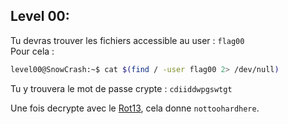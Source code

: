 ## Level 00:
Tu devras trouver les fichiers accessible au user : `flag00`  
Pour cela :
```bash
level00@SnowCrash:~$ cat $(find / -user flag00 2> /dev/null)
```
Tu y trouvera le mot de passe crypte : ```cdiiddwpgswtgt```

Une fois decrypte avec le [Rot13](https://cachesleuth.com/multidecoder/), 
cela donne  `nottoohardhere`.
